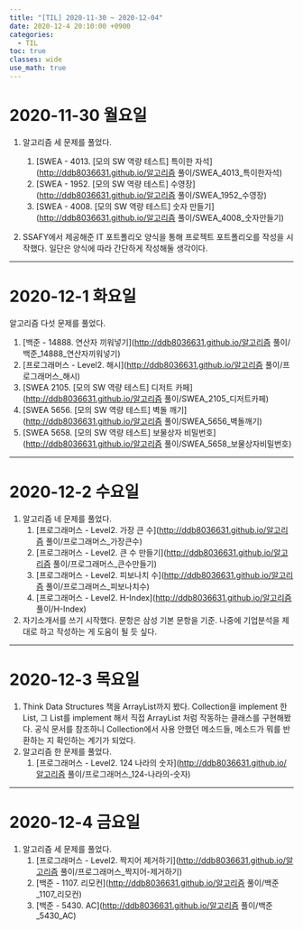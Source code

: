 ```yaml
---
title: "[TIL] 2020-11-30 ~ 2020-12-04"
date: 2020-12-4 20:10:00 +0900
categories:
  - TIL
toc: true
classes: wide
use_math: true
---
```


# 2020-11-30 월요일

1. 알고리즘 세 문제를 풀었다.

   1. [SWEA - 4013. [모의 SW 역량 테스트] 특이한 자석](http://ddb8036631.github.io/알고리즘 풀이/SWEA_4013_특이한자석)
   2. [SWEA - 1952. [모의 SW 역량 테스트] 수영장](http://ddb8036631.github.io/알고리즘 풀이/SWEA_1952_수영장)
   3. [SWEA - 4008. [모의 SW 역량 테스트] 숫자 만들기](http://ddb8036631.github.io/알고리즘 풀이/SWEA_4008_숫자만들기)

2. SSAFY에서 제공해준 IT 포트폴리오 양식을 통해 프로젝트 포트폴리오를 작성을 시작했다. 일단은 양식에 따라 간단하게 작성해둘 생각이다.

---

# 2020-12-1 화요일

알고리즘 다섯 문제를 풀었다.

1. [백준 - 14888. 연산자 끼워넣기](http://ddb8036631.github.io/알고리즘 풀이/백준_14888_연산자끼워넣기)
2. [프로그래머스 - Level2. 해시](http://ddb8036631.github.io/알고리즘 풀이/프로그래머스_해시)
3. [SWEA 2105. [모의 SW 역량 테스트] 디저트 카페](http://ddb8036631.github.io/알고리즘 풀이/SWEA_2105_디저트카페)
4. [SWEA 5656. [모의 SW 역량 테스트] 벽돌 깨기](http://ddb8036631.github.io/알고리즘 풀이/SWEA_5656_벽돌깨기)
5. [SWEA 5658. [모의 SW 역량 테스트] 보물상자 비밀번호](http://ddb8036631.github.io/알고리즘 풀이/SWEA_5658_보물상자비밀번호)

---

# 2020-12-2 수요일

1. 알고리즘 네 문제를 풀었다.
   1. [프로그래머스 - Level2. 가장 큰 수](http://ddb8036631.github.io/알고리즘 풀이/프로그래머스_가장큰수)
   2. [프로그래머스 - Level2. 큰 수 만들기](http://ddb8036631.github.io/알고리즘 풀이/프로그래머스_큰수만들기)
   3. [프로그래머스 - Level2. 피보나치 수](http://ddb8036631.github.io/알고리즘 풀이/프로그래머스_피보나치수)
   4. [프로그래머스 - Level2. H-Index](http://ddb8036631.github.io/알고리즘 풀이/H-Index)
2. 자기소개서를 쓰기 시작했다. 문항은 삼성 기본 문항을 기준. 나중에 기업분석을 제대로 하고 작성하는 게 도움이 될 듯 싶다.

---

# 2020-12-3 목요일

1. Think Data Structures 책을 ArrayList까지 봤다. Collection을 implement 한 List, 그 List를 implement 해서 직접 ArrayList 처럼 작동하는 클래스를 구현해봤다. 공식 문서를 참조하니 Collection에서 사용 안했던 메소드들, 메소드가 뭐를 반환하는 지 확인하는 계기가 되었다.
2. 알고리즘 한 문제를 풀었다.
   1. [프로그래머스 - Level2. 124 나라의 숫자](http://ddb8036631.github.io/알고리즘 풀이/프로그래머스_124-나라의-숫자)

---

# 2020-12-4 금요일

1. 알고리즘 세 문제를 풀었다.
   1. [프로그래머스 - Level2. 짝지어 제거하기](http://ddb8036631.github.io/알고리즘 풀이/프로그래머스_짝지어-제거하기)
   2. [백준 - 1107. 리모컨](http://ddb8036631.github.io/알고리즘 풀이/백준_1107_리모컨)
   3. [백준 - 5430. AC](http://ddb8036631.github.io/알고리즘 풀이/백준_5430_AC)
